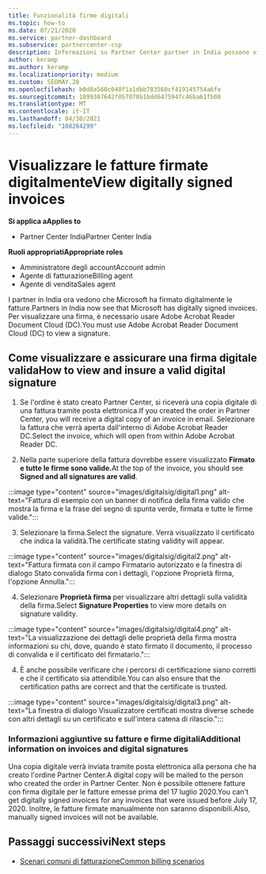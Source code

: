 ```yaml
---
title: Funzionalità firme digitali
ms.topic: how-to
ms.date: 07/21/2020
ms.service: partner-dashboard
ms.subservice: partnercenter-csp
description: Informazioni su Partner Center partner in India possono visualizzare le fatture firmate digitalmente e ricevere copie digitali delle fatture per gli ordini creati in Partner Center.
author: keramp
ms.author: keramp
ms.localizationpriority: medium
ms.custom: SEOMAY.20
ms.openlocfilehash: b0d8a560c048f1a1dbb783560cf419145754a6fe
ms.sourcegitcommit: 1899307642f057070b1bdd647594fc46ba61fb08
ms.translationtype: MT
ms.contentlocale: it-IT
ms.lasthandoff: 04/30/2021
ms.locfileid: "108284299"
---
```

# <a name="view-digitally-signed-invoices"></a><span data-ttu-id="56184-103">Visualizzare le fatture firmate digitalmente</span><span class="sxs-lookup"><span data-stu-id="56184-103">View digitally signed invoices</span></span>

<span data-ttu-id="56184-104">**Si applica a**</span><span class="sxs-lookup"><span data-stu-id="56184-104">**Applies to**</span></span>

- <span data-ttu-id="56184-105">Partner Center India</span><span class="sxs-lookup"><span data-stu-id="56184-105">Partner Center India</span></span>

<span data-ttu-id="56184-106">**Ruoli appropriati**</span><span class="sxs-lookup"><span data-stu-id="56184-106">**Appropriate roles**</span></span>

- <span data-ttu-id="56184-107">Amministratore degli account</span><span class="sxs-lookup"><span data-stu-id="56184-107">Account admin</span></span>
- <span data-ttu-id="56184-108">Agente di fatturazione</span><span class="sxs-lookup"><span data-stu-id="56184-108">Billing agent</span></span>
- <span data-ttu-id="56184-109">Agente di vendita</span><span class="sxs-lookup"><span data-stu-id="56184-109">Sales agent</span></span>

<span data-ttu-id="56184-110">I partner in India ora vedono che Microsoft ha firmato digitalmente le fatture.</span><span class="sxs-lookup"><span data-stu-id="56184-110">Partners in India now see that Microsoft has digitally signed invoices.</span></span> <span data-ttu-id="56184-111">Per visualizzare una firma, è necessario usare Adobe Acrobat Reader Document Cloud (DC).</span><span class="sxs-lookup"><span data-stu-id="56184-111">You must use Adobe Acrobat Reader Document Cloud (DC) to view a signature.</span></span>

## <a name="how-to-view-and-insure-a-valid-digital-signature"></a><span data-ttu-id="56184-112">Come visualizzare e assicurare una firma digitale valida</span><span class="sxs-lookup"><span data-stu-id="56184-112">How to view and insure a valid digital signature</span></span>


1. <span data-ttu-id="56184-113">Se l'ordine è stato creato Partner Center, si riceverà una copia digitale di una fattura tramite posta elettronica.</span><span class="sxs-lookup"><span data-stu-id="56184-113">If you created the order in Partner Center, you will receive a digital copy of an invoice in email.</span></span> <span data-ttu-id="56184-114">Selezionare la fattura che verrà aperta dall'interno di Adobe Acrobat Reader DC.</span><span class="sxs-lookup"><span data-stu-id="56184-114">Select the invoice, which will open from within Adobe Acrobat Reader DC.</span></span>


2. <span data-ttu-id="56184-115">Nella parte superiore della fattura dovrebbe essere visualizzato **Firmato e tutte le firme sono valide.**</span><span class="sxs-lookup"><span data-stu-id="56184-115">At the top of the invoice, you should see **Signed and all signatures are valid**.</span></span>
 
 :::image type="content" source="images/digitalsig/digital1.png" alt-text="Fattura di esempio con un banner di notifica della firma valido che mostra la firma e la frase del segno di spunta verde, firmata e tutte le firme valide.":::

3. <span data-ttu-id="56184-117">Selezionare la firma.</span><span class="sxs-lookup"><span data-stu-id="56184-117">Select the signature.</span></span> <span data-ttu-id="56184-118">Verrà visualizzato il certificato che indica la validità.</span><span class="sxs-lookup"><span data-stu-id="56184-118">The certificate stating validity will appear.</span></span>

:::image type="content" source="images/digitalsig/digital2.png" alt-text="Fattura firmata con il campo Firmatario autorizzato e la finestra di dialogo Stato convalida firma con i dettagli, l'opzione Proprietà firma, l'opzione Annulla."::: 

4. <span data-ttu-id="56184-120">Selezionare **Proprietà firma** per visualizzare altri dettagli sulla validità della firma.</span><span class="sxs-lookup"><span data-stu-id="56184-120">Select **Signature Properties** to view more details on signature validity.</span></span>

:::image type="content" source="images/digitalsig/digital4.png" alt-text="La visualizzazione dei dettagli delle proprietà della firma mostra informazioni su chi, dove, quando è stato firmato il documento, il processo di convalida e il certificato del firmatario."::: 

4. <span data-ttu-id="56184-122">È anche possibile verificare che i percorsi di certificazione siano corretti e che il certificato sia attendibile.</span><span class="sxs-lookup"><span data-stu-id="56184-122">You can also ensure that the certification paths are correct and that the certificate is trusted.</span></span>

 :::image type="content" source="images/digitalsig/digital3.png" alt-text="La finestra di dialogo Visualizzatore certificati mostra diverse schede con altri dettagli su un certificato e sull'intera catena di rilascio.":::

### <a name="additional-information-on-invoices-and-digital-signatures"></a><span data-ttu-id="56184-124">Informazioni aggiuntive su fatture e firme digitali</span><span class="sxs-lookup"><span data-stu-id="56184-124">Additional information on invoices and digital signatures</span></span>

<span data-ttu-id="56184-125">Una copia digitale verrà inviata tramite posta elettronica alla persona che ha creato l'ordine Partner Center.</span><span class="sxs-lookup"><span data-stu-id="56184-125">A digital copy will be mailed to the person who created the order in Partner Center.</span></span> <span data-ttu-id="56184-126">Non è possibile ottenere fatture con firma digitale per le fatture emesse prima del 17 luglio 2020.</span><span class="sxs-lookup"><span data-stu-id="56184-126">You can't get digitally signed invoices for any invoices that were issued before July 17, 2020.</span></span> <span data-ttu-id="56184-127">Inoltre, le fatture firmate manualmente non saranno disponibili.</span><span class="sxs-lookup"><span data-stu-id="56184-127">Also, manually signed invoices will not be available.</span></span>

## <a name="next-steps"></a><span data-ttu-id="56184-128">Passaggi successivi</span><span class="sxs-lookup"><span data-stu-id="56184-128">Next steps</span></span>

- [<span data-ttu-id="56184-129">Scenari comuni di fatturazione</span><span class="sxs-lookup"><span data-stu-id="56184-129">Common billing scenarios</span></span>](common-billing-scenarios.md)